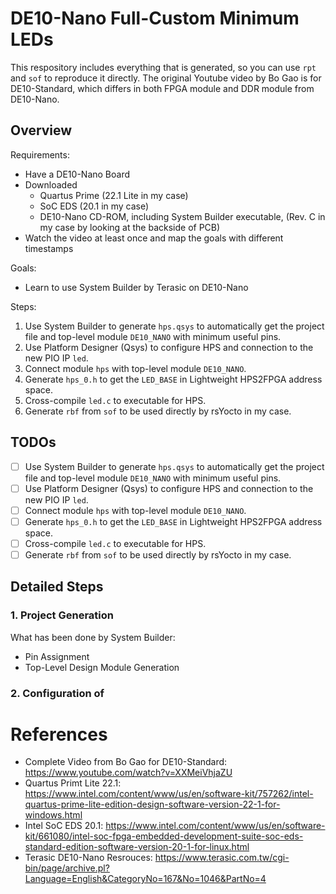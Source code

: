 # DE10-Nano Full-Custom Minimum LEDs

This respository includes everything that is generated, so you can use `rpt` and `sof` to reproduce it directly. The original Youtube video by Bo Gao is for DE10-Standard, which differs in both FPGA module and DDR module from DE10-Nano.

## Overview

Requirements:

- Have a DE10-Nano Board
- Downloaded 
    - Quartus Prime (22.1 Lite in my case) 
    - SoC EDS (20.1 in my case)
    - DE10-Nano CD-ROM, including System Builder executable, (Rev. C in my case by looking at the backside of PCB)
- Watch the video at least once and map the goals with different timestamps

Goals:

- Learn to use System Builder by Terasic on DE10-Nano

Steps:

1. Use System Builder to generate `hps.qsys` to automatically get the project file and top-level module `DE10_NANO` with minimum useful pins.
2. Use Platform Designer (Qsys) to configure HPS and connection to the new PIO IP `led`.
3. Connect module `hps` with top-level module `DE10_NANO`.
4. Generate `hps_0.h` to get the `LED_BASE` in Lightweight HPS2FPGA address space.
5. Cross-compile `led.c` to executable for HPS.
6. Generate `rbf` from `sof` to be used directly by rsYocto in my case.

## TODOs

- [ ] Use System Builder to generate `hps.qsys` to automatically get the project file and top-level module `DE10_NANO` with minimum useful pins.
- [ ] Use Platform Designer (Qsys) to configure HPS and connection to the new PIO IP `led`.
- [ ] Connect module `hps` with top-level module `DE10_NANO`.
- [ ] Generate `hps_0.h` to get the `LED_BASE` in Lightweight HPS2FPGA address space.
- [ ] Cross-compile `led.c` to executable for HPS.
- [ ] Generate `rbf` from `sof` to be used directly by rsYocto in my case.

## Detailed Steps

### 1. Project Generation

What has been done by System Builder:

- Pin Assignment
- Top-Level Design Module Generation

### 2. Configuration of 

# References

- Complete Video from Bo Gao for DE10-Standard: https://www.youtube.com/watch?v=XXMeiVhjaZU
- Quartus Primt Lite 22.1: https://www.intel.com/content/www/us/en/software-kit/757262/intel-quartus-prime-lite-edition-design-software-version-22-1-for-windows.html
- Intel SoC EDS 20.1: https://www.intel.com/content/www/us/en/software-kit/661080/intel-soc-fpga-embedded-development-suite-soc-eds-standard-edition-software-version-20-1-for-linux.html
- Terasic DE10-Nano Resrouces: https://www.terasic.com.tw/cgi-bin/page/archive.pl?Language=English&CategoryNo=167&No=1046&PartNo=4
